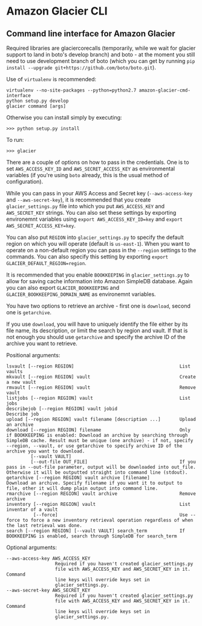 Amazon Glacier CLI
==================

Command line interface for Amazon Glacier
-----------------------------------------

Required libraries are glaciercorecalls (temporarily, while we wait for glacier 
support to land in boto's develop branch) and boto - at the moment you still 
need to use development branch of boto (which you can get by
 running `pip install --upgrade git+https://github.com/boto/boto.git`).

Use of `virtualenv` is recommended:

    virtualenv --no-site-packages --python=python2.7 amazon-glacier-cmd-interface
    python setup.py develop
    glacier command [args]

Otherwise you can install simply by executing:

    >>> python setup.py install

To run:
    
    >>> glacier

There are a couple of options on how to pass in the credentials. One is to set 
`AWS_ACCESS_KEY_ID` and `AWS_SECRET_ACCESS_KEY` as environmental variables 
(if you're using `boto` already, this is the usual method of configuration).

While you can pass in your AWS Access and Secret key (`--aws-access-key` and `--aws-secret-key`), 
it is recommended that you create `glacier_settings.py` file into which you put
`AWS_ACCESS_KEY` and `AWS_SECRET_KEY` strings. You can also set these settings
by exporting environemnt variables using `export AWS_ACCESS_KEY_ID=key` and
`export AWS_SECRET_ACCESS_KEY=key`.

You can also put `REGION` into `glacier_settings.py` to specify the default region 
on which you will operate (default is `us-east-1`). When you want to operate on 
a non-default region you can pass in the `--region` settings to the commands.
You can also specify this setting by exporting `export GLACIER_DEFAULT_REGION=region`.

It is recommended that you enable `BOOKKEEPING` in `glacier_settings.py` to allow
for saving cache information into Amazon SimpleDB database. Again you can also
export `GLACIER_BOOKKEEPING` and `GLACIER_BOOKKEEPING_DOMAIN_NAME` as environemnt
variables.

You have two options to retrieve an archive - first one is `download`, 
second one is `getarchive`.

If you use `download`, you will have to uniquely identify the file either by 
its file name, its description, or limit the search by region and vault. 
If that is not enough you should use `getarchive` and specify the archive ID of
the archive you want to retrieve.

Positional arguments:  

	lsvault	[--region REGION]										List vaults
	mkvault	[--region REGION] vault									Create a new vault
	rmvault	[--region REGION] vault									Remove vault
	listjobs [--region REGION] vault								List jobs
	describejob [--region REGION] vault jobid						Describe job
	upload [--region REGION] vault filename [description ...]		Upload an archive
	download [--region REGION] filename								Only if BOOKKEEPING is enabled: Download an archive by searching through SimpleDB cache. Result must be unique (one archive) - if not, specify --region, --vault, or use getarchive to specify archive ID of the archive you want to download. 
			 [--vault VAULT]										
			 [--out-file OUT_FILE]									If you pass in --out-file parameter, output will be downloaded into out_file. Otherwise it will be outputted straight into command line (stdout).
	getarchive [--region REGION] vault archive [filename]			Download an archive. Specify filename if you want it to output to file, other it will dump plain output into command line.
	rmarchive [--region REGION] vault archive						Remove archive
	inventory [--region REGION] vault								List inventar of a vault
			  [--force]												Use --force to force a new inventory retrieval operation regardless of when the last retrieval was done.
	search [--region REGION] [--vault VAULT] search_term			If BOOKKEEPING is enabled, search through SimpleDB for search_term
  
Optional arguments:  
  
	--aws-access-key AWS_ACCESS_KEY
                      Required if you haven't created glacier_settings.py
                      file with AWS_ACCESS_KEY and AWS_SECRET_KEY in it. Command
                      line keys will override keys set in
                      glacier_settings.py.
	--aws-secret-key AWS_SECRET_KEY
                      Required if you haven't created glacier_settings.py
                      file with AWS_ACCESS_KEY and AWS_SECRET_KEY in it. Command
                      line keys will override keys set in
                      glacier_settings.py.

